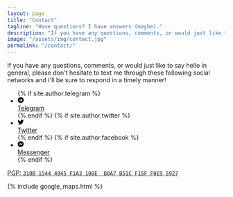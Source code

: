```yaml
---
layout: page
title: "Contact"
tagline: "Have questions? I have answers (maybe)."
description: "If you have any questions, comments, or would just like to say hello in general, please don't hesitate to text me!"
image: "/assets/img/contact.jpg"
permalink: "/contact/"
---
```


If you have any questions, comments, or would just like to say hello in general, please don't hesitate to text me through these following social networks and I'll be sure to respond in a timely manner!

<ul class="social-links social-links--contact">
  {% if site.author.telegram %}
  <li>
    <a rel="me" href="https://t.me/{{ site.author.telegram }}">
      <svg class="icon icon-telegram" width="1em" height="1em" aria-hidden="true" role="img" xmlns="http://www.w3.org/2000/svg" viewBox="0 0 496 512"><path d="M248 8C111 8 0 119 0 256s111 248 248 248 248-111 248-248S385 8 248 8zm121.8 169.9l-40.7 191.8c-3 13.6-11.1 16.9-22.4 10.5l-62-45.7-29.9 28.8c-3.3 3.3-6.1 6.1-12.5 6.1l4.4-63.1 114.9-103.8c5-4.4-1.1-6.9-7.7-2.5l-142 89.4-61.2-19.1c-13.3-4.2-13.6-13.3 2.8-19.7l239.1-92.2c11.1-4 20.8 2.7 17.2 19.5z"/></svg><br><span class="label">Telegram</span>
    </a>
  </li>
  {% endif %}
  {% if site.author.twitter %}
  <li>
    <a rel="me" href="https://twitter.com/{{ site.author.twitter }}">
      <svg class="icon icon-twitter" width="1em" height="1em" aria-hidden="true" role="img" xmlns="http://www.w3.org/2000/svg" viewBox="0 0 512 512"><path d="M459.37 151.716c.325 4.548.325 9.097.325 13.645 0 138.72-105.583 298.558-298.558 298.558-59.452 0-114.68-17.219-161.137-47.106 8.447.974 16.568 1.299 25.34 1.299 49.055 0 94.213-16.568 130.274-44.832-46.132-.975-84.792-31.188-98.112-72.772 6.498.974 12.995 1.624 19.818 1.624 9.421 0 18.843-1.3 27.614-3.573-48.081-9.747-84.143-51.98-84.143-102.985v-1.299c13.969 7.797 30.214 12.67 47.431 13.319-28.264-18.843-46.781-51.005-46.781-87.391 0-19.492 5.197-37.36 14.294-52.954 51.655 63.675 129.3 105.258 216.365 109.807-1.624-7.797-2.599-15.918-2.599-24.04 0-57.828 46.782-104.934 104.934-104.934 30.213 0 57.502 12.67 76.67 33.137 23.715-4.548 46.456-13.32 66.599-25.34-7.798 24.366-24.366 44.833-46.132 57.827 21.117-2.273 41.584-8.122 60.426-16.243-14.292 20.791-32.161 39.308-52.628 54.253z"/></svg><br><span class="label">Twitter</span>
    </a>
  </li>
  {% endif %}
  {% if site.author.facebook %}
  <li>
    <a rel="me" href="https://m.me/{{ site.author.facebook }}">
      <svg class="icon icon-facebook-messenger" width="1em" height="1em" aria-hidden="true" role="img" xmlns="http://www.w3.org/2000/svg" viewBox="0 0 512 512"><path d="M256.55 8C116.52 8 8 110.34 8 248.57c0 72.3 29.71 134.78 78.07 177.94 8.35 7.51 6.63 11.86 8.05 58.23A19.92 19.92 0 0 0 122 502.31c52.91-23.3 53.59-25.14 62.56-22.7C337.85 521.8 504 423.7 504 248.57 504 110.34 396.59 8 256.55 8zm149.24 185.13l-73 115.57a37.37 37.37 0 0 1-53.91 9.93l-58.08-43.47a15 15 0 0 0-18 0l-78.37 59.44c-10.46 7.93-24.16-4.6-17.11-15.67l73-115.57a37.36 37.36 0 0 1 53.91-9.93l58.06 43.46a15 15 0 0 0 18 0l78.41-59.38c10.44-7.98 24.14 4.54 17.09 15.62z"/></svg><br><span class="label">Messenger</span>
    </a>
  </li>
  {% endif %}
</ul>

<p class="pgp-key contact-page">
  <a href="https://keybase.io/milanaryal/key.asc">
    PGP: <code>310B 1544 4945 F1A3 108E  B0A7 B51C F15F F0E9 5927</code>
  </a>
</p>

{% include google_maps.html %}
